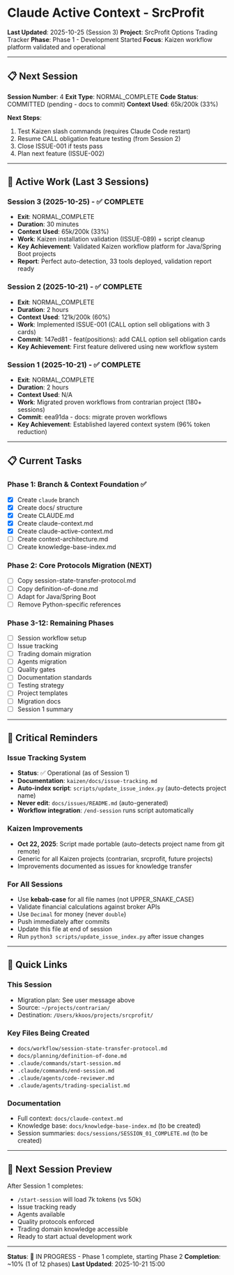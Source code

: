 # Claude Active Context - SrcProfit

**Last Updated**: 2025-10-25 (Session 3)
**Project**: SrcProfit Options Trading Tracker
**Phase**: Phase 1 - Development Started
**Focus**: Kaizen workflow platform validated and operational

---

## 📋 Next Session

**Session Number**: 4
**Exit Type**: NORMAL_COMPLETE
**Code Status**: COMMITTED (pending - docs to commit)
**Context Used**: 65k/200k (33%)

**Next Steps**:
1. Test Kaizen slash commands (requires Claude Code restart)
2. Resume CALL obligation feature testing (from Session 2)
3. Close ISSUE-001 if tests pass
4. Plan next feature (ISSUE-002)

---

## 🎯 Active Work (Last 3 Sessions)

### Session 3 (2025-10-25) - ✅ COMPLETE
- **Exit**: NORMAL_COMPLETE
- **Duration**: 30 minutes
- **Context Used**: 65k/200k (33%)
- **Work**: Kaizen installation validation (ISSUE-089) + script cleanup
- **Key Achievement**: Validated Kaizen workflow platform for Java/Spring Boot projects
- **Report**: Perfect auto-detection, 33 tools deployed, validation report ready

### Session 2 (2025-10-21) - ✅ COMPLETE
- **Exit**: NORMAL_COMPLETE
- **Duration**: 2 hours
- **Context Used**: 121k/200k (60%)
- **Work**: Implemented ISSUE-001 (CALL option sell obligations with 3 cards)
- **Commit**: 147ed81 - feat(positions): add CALL option sell obligation cards
- **Key Achievement**: First feature delivered using new workflow system

### Session 1 (2025-10-21) - ✅ COMPLETE
- **Exit**: NORMAL_COMPLETE
- **Duration**: 2 hours
- **Context Used**: N/A
- **Work**: Migrated proven workflows from contrarian project (180+ sessions)
- **Commit**: eea91da - docs: migrate proven workflows
- **Key Achievement**: Established layered context system (96% token reduction)

---

## 📋 Current Tasks

### Phase 1: Branch & Context Foundation ✅
- [x] Create `claude` branch
- [x] Create docs/ structure
- [x] Create CLAUDE.md
- [x] Create claude-context.md
- [x] Create claude-active-context.md
- [ ] Create context-architecture.md
- [ ] Create knowledge-base-index.md

### Phase 2: Core Protocols Migration (NEXT)
- [ ] Copy session-state-transfer-protocol.md
- [ ] Copy definition-of-done.md
- [ ] Adapt for Java/Spring Boot
- [ ] Remove Python-specific references

### Phase 3-12: Remaining Phases
- [ ] Session workflow setup
- [ ] Issue tracking
- [ ] Trading domain migration
- [ ] Agents migration
- [ ] Quality gates
- [ ] Documentation standards
- [ ] Testing strategy
- [ ] Project templates
- [ ] Migration docs
- [ ] Session 1 summary

---

## 🚨 Critical Reminders

### Issue Tracking System
- **Status**: ✅ Operational (as of Session 1)
- **Documentation**: `kaizen/docs/issue-tracking.md`
- **Auto-index script**: `scripts/update_issue_index.py` (auto-detects project name)
- **Never edit**: `docs/issues/README.md` (auto-generated)
- **Workflow integration**: `/end-session` runs script automatically

### Kaizen Improvements
- **Oct 22, 2025**: Script made portable (auto-detects project name from git remote)
- Generic for all Kaizen projects (contrarian, srcprofit, future projects)
- Improvements documented as issues for knowledge transfer

### For All Sessions
- Use **kebab-case** for all file names (not UPPER_SNAKE_CASE)
- Validate financial calculations against broker APIs
- Use `Decimal` for money (never `double`)
- Push immediately after commits
- Update this file at end of session
- Run `python3 scripts/update_issue_index.py` after issue changes

---

## 📍 Quick Links

### This Session
- Migration plan: See user message above
- Source: `~/projects/contrarian/`
- Destination: `/Users/kkoos/projects/srcprofit/`

### Key Files Being Created
- `docs/workflow/session-state-transfer-protocol.md`
- `docs/planning/definition-of-done.md`
- `.claude/commands/start-session.md`
- `.claude/commands/end-session.md`
- `.claude/agents/code-reviewer.md`
- `.claude/agents/trading-specialist.md`

### Documentation
- Full context: `docs/claude-context.md`
- Knowledge base: `docs/knowledge-base-index.md` (to be created)
- Session summaries: `docs/sessions/SESSION_01_COMPLETE.md` (to be created)

---

## 🔮 Next Session Preview

After Session 1 completes:
- `/start-session` will load 7k tokens (vs 50k)
- Issue tracking ready
- Agents available
- Quality protocols enforced
- Trading domain knowledge accessible
- Ready to start actual development work

---

**Status**: 🚧 IN PROGRESS - Phase 1 complete, starting Phase 2
**Completion**: ~10% (1 of 12 phases)
**Last Updated**: 2025-10-21 15:00

